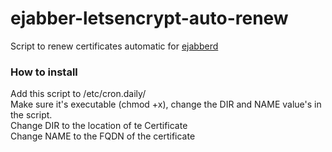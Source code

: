 
# ejabber-letsencrypt-auto-renew

Script to renew certificates automatic for [ejabberd](https://www.ejabberd.im)

### How to install

Add this script to /etc/cron.daily/  
Make sure it's executable (chmod +x), change the DIR and NAME value's in the script.  
Change DIR to the location of te Certificate  
Change NAME to the FQDN of the certificate